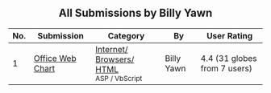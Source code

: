 ﻿<div align="center">

## All Submissions by Billy Yawn

</div>

No.  | Submission | Category | By   | User Rating
---- | ---------- | -------- | ---- | -----------
1 | [Office Web Chart<br />](https://github.com/Planet-Source-Code/billy-yawn-office-web-chart__4-6429) | [Internet/ Browsers/ HTML<br /><sup>ASP / VbScript</sup>](../ByCategory/internet-browsers-html__4-9.md) | Billy Yawn | 4.4 (31 globes from 7 users)
